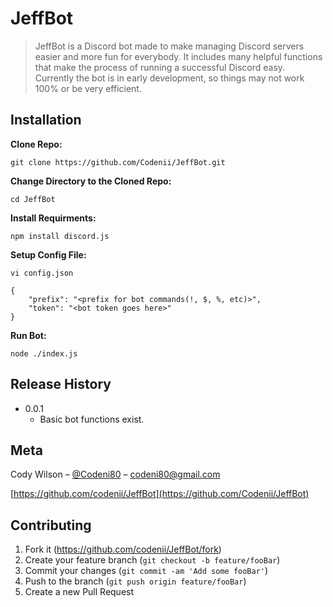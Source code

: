 # JeffBot
> JeffBot is a Discord bot made to make managing Discord servers easier and more fun for everybody. It includes many helpful functions that make the process of running a successful Discord easy. Currently the bot is in early development, so things may not work 100% or be very efficient.


## Installation

**Clone Repo:**
```
git clone https://github.com/Codenii/JeffBot.git
```

**Change Directory to the Cloned Repo:**
```
cd JeffBot
```

**Install Requirments:**
```
npm install discord.js
```

**Setup Config File:**
```
vi config.json
```
```
{
    "prefix": "<prefix for bot commands(!, $, %, etc)>",
    "token": "<bot token goes here>"
}
```

**Run Bot:**
```
node ./index.js
```

## Release History

* 0.0.1
    * Basic bot functions exist.

## Meta

Cody Wilson – [@Codeni80](https://twitter.com/codeni80) – codeni80@gmail.com

[https://github.com/codenii/JeffBot](https://github.com/Codenii/JeffBot)

## Contributing

1. Fork it (<https://github.com/codenii/JeffBot/fork>)
2. Create your feature branch (`git checkout -b feature/fooBar`)
3. Commit your changes (`git commit -am 'Add some fooBar'`)
4. Push to the branch (`git push origin feature/fooBar`)
5. Create a new Pull Request